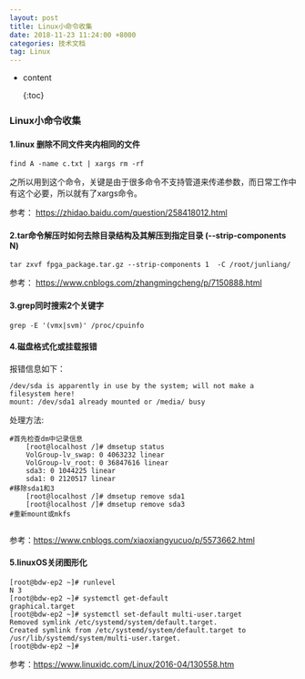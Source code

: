 ```yaml
---
layout: post
title: Linux小命令收集
date: 2018-11-23 11:24:00 +8000
categories: 技术文档
tag: Linux
---
```


* content

  {:toc}

### Linux小命令收集

#### 1.linux 删除不同文件夹内相同的文件

~~~shell
find A -name c.txt | xargs rm -rf
~~~

之所以用到这个命令，关键是由于很多命令不支持管道来传递参数，而日常工作中有这个必要，所以就有了xargs命令。



参考： <https://zhidao.baidu.com/question/258418012.html> 

#### 2.tar命令解压时如何去除目录结构及其解压到指定目录 (--strip-components N) 

```shell
tar zxvf fpga_package.tar.gz --strip-components 1  -C /root/junliang/
```
参考： <https://www.cnblogs.com/zhangmingcheng/p/7150888.html>
#### 3.grep同时搜索2个关键字

```shell
grep -E '(vmx|svm)' /proc/cpuinfo
```

#### 4.磁盘格式化或挂载报错

报错信息如下：

~~~shell
/dev/sda is apparently in use by the system; will not make a filesystem here!
mount: /dev/sda1 already mounted or /media/ busy 

~~~

处理方法:

~~~shell
#首先检查dm中记录信息 
    [root@localhost /]# dmsetup status 
    VolGroup-lv_swap: 0 4063232 linear 
    VolGroup-lv_root: 0 36847616 linear 
    sda3: 0 1044225 linear 
    sda1: 0 2120517 linear 
#移除sda1和3 
    [root@localhost /]# dmsetup remove sda1 
    [root@localhost /]# dmsetup remove sda3 
#重新mount或mkfs    
    
~~~

参考：https://www.cnblogs.com/xiaoxiangyucuo/p/5573662.html

#### 5.linuxOS关闭图形化

~~~shell
[root@bdw-ep2 ~]# runlevel
N 3
[root@bdw-ep2 ~]# systemctl get-default
graphical.target
[root@bdw-ep2 ~]# systemctl set-default multi-user.target
Removed symlink /etc/systemd/system/default.target.
Created symlink from /etc/systemd/system/default.target to /usr/lib/systemd/system/multi-user.target.
[root@bdw-ep2 ~]#

~~~

参考：https://www.linuxidc.com/Linux/2016-04/130558.htm



